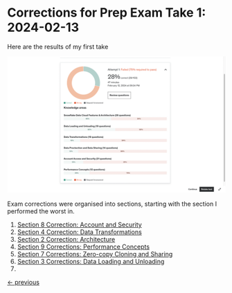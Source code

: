 # Corrections for Prep Exam Take 1: 2024-02-13

Here are the results of my first take

<img src="../../../resources/readme_images/exam_prep_take20240212_01_corrections/take01aa_overview.png">

Exam corrections were organised into sections, starting with the section I performed the worst in.

1. [Section 8 Correction: Account and Security](correction01section08.md)
1. [Section 4 Correction: Data Transformations](corrections02section04.md)
1. [Section 2 Correction: Architecture](corrections03section02.md)
1. [Section 9 Corrections: Performance Concepts](corrections04section09.md)
1. [Section 7 Corrections: Zero-copy Cloning and Sharing](corrections05section07.md)
1. [Section 3 Corrections: Data Loading and Unloading](corrections06section03.md)
1. 


[<- previous](../README.md)

